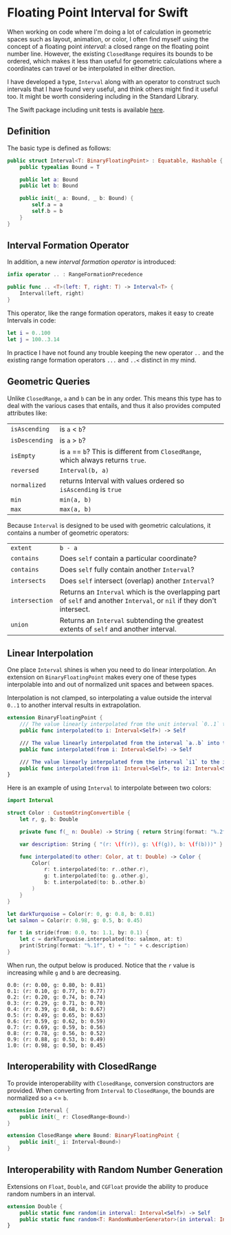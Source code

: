 # Floating Point Interval for Swift

When working on code where I'm doing a lot of calculation in geometric spaces such as layout, animation, or color, I often find myself using the concept of a floating point *interval*: a closed range on the floating point number line. However, the existing `ClosedRange` requires its bounds to be ordered, which makes it less than useful for geometric calculations where a coordinates can travel or be interpolated in either direction.

I have developed a type, `Interval` along with an operator to construct such intervals that I have found very useful, and think others might find it useful too. It might be worth considering including in the Standard Library.

The Swift package including unit tests is available [here](https://github.com/wolfmcnally/Interval).

## Definition

The basic type is defined as follows:

```swift
public struct Interval<T: BinaryFloatingPoint> : Equatable, Hashable {
    public typealias Bound = T

    public let a: Bound
    public let b: Bound

    public init(_ a: Bound, _ b: Bound) {
        self.a = a
        self.b = b
    }
}
```

## Interval Formation Operator

In addition, a new *interval formation operator* is introduced:

```swift
infix operator .. : RangeFormationPrecedence

public func .. <T>(left: T, right: T) -> Interval<T> {
    Interval(left, right)
}
```

This operator, like the range formation operators, makes it easy to create Intervals in code:

```swift
let i = 0..100
let j = 100..3.14
```

In practice I have not found any trouble keeping the new operator `..` and the existing range formation operators `...` and `..<` distinct in my mind.

## Geometric Queries

Unlike `ClosedRange`, `a` and `b` can be in any order. This means this type has to deal with the various cases that entails, and thus it also provides computed attributes like:

| | |
|:---|:---|
| `isAscending` | is `a` < `b`? |
| `isDescending` | is `a` > `b`? |
| `isEmpty` | is `a` == `b`? This is different from `ClosedRange`, which always returns `true`. |
| `reversed` | `Interval(b, a)`
| `normalized` | returns Interval with values ordered so `isAscending` is `true`
| `min` | `min(a, b)`
| `max` | `max(a, b)`

Because `Interval` is designed to be used with geometric calculations, it contains a number of geometric operators:

| | |
|:---|:---|
| `extent` | `b - a` |
| `contains` | Does `self` contain a particular coordinate? |
| `contains` | Does `self` fully contain another `Interval`? |
| `intersects` | Does `self` intersect (overlap) another `Interval`? |
| `intersection` | Returns an `Interval` which is the overlapping part of `self` and another `Interval`, or `nil` if they don't intersect. |
| `union` | Returns an `Interval` subtending the greatest extents of `self` and another interval.

## Linear Interpolation

One place `Interval` shines is when you need to do linear interpolation. An extension on `BinaryFloatingPoint` makes every one of these types interpolable into and out of normalized unit spaces and between spaces.

Interpolation is not clamped, so interpolating a value outside the interval `0..1` to another interval results in extrapolation.

```swift
extension BinaryFloatingPoint {
    /// The value linearly interpolated from the unit interval `0..1` to the interval `a..b`.
    public func interpolated(to i: Interval<Self>) -> Self

    /// The value linearly interpolated from the interval `a..b` into the unit interval `0..1`.
    public func interpolated(from i: Interval<Self>) -> Self

    /// The value linearly interpolated from the interval `i1` to the interval `i2`.
    public func interpolated(from i1: Interval<Self>, to i2: Interval<Self>) -> Self
}
```

Here is an example of using `Interval` to interpolate between two colors:

```swift
import Interval

struct Color : CustomStringConvertible {
    let r, g, b: Double

    private func f(_ n: Double) -> String { return String(format: "%.2f", n) }

    var description: String { "(r: \(f(r)), g: \(f(g)), b: \(f(b)))" }

    func interpolated(to other: Color, at t: Double) -> Color {
        Color(
            r: t.interpolated(to: r..other.r),
            g: t.interpolated(to: g..other.g),
            b: t.interpolated(to: b..other.b)
        )
    }
}

let darkTurquoise = Color(r: 0, g: 0.8, b: 0.81)
let salmon = Color(r: 0.98, g: 0.5, b: 0.45)

for t in stride(from: 0.0, to: 1.1, by: 0.1) {
    let c = darkTurquoise.interpolated(to: salmon, at: t)
    print(String(format: "%.1f", t) + ": " + c.description)
}
```

When run, the output below is produced. Notice that the `r` value is increasing while `g` and `b` are decreasing.

```
0.0: (r: 0.00, g: 0.80, b: 0.81)
0.1: (r: 0.10, g: 0.77, b: 0.77)
0.2: (r: 0.20, g: 0.74, b: 0.74)
0.3: (r: 0.29, g: 0.71, b: 0.70)
0.4: (r: 0.39, g: 0.68, b: 0.67)
0.5: (r: 0.49, g: 0.65, b: 0.63)
0.6: (r: 0.59, g: 0.62, b: 0.59)
0.7: (r: 0.69, g: 0.59, b: 0.56)
0.8: (r: 0.78, g: 0.56, b: 0.52)
0.9: (r: 0.88, g: 0.53, b: 0.49)
1.0: (r: 0.98, g: 0.50, b: 0.45)
```

## Interoperability with ClosedRange

To provide interoperability with `ClosedRange`, conversion constructors are provided. When converting from `Interval` to `ClosedRange`, the bounds are normalized so `a` <= `b`.

```swift
extension Interval {
    public init(_ r: ClosedRange<Bound>)
}

extension ClosedRange where Bound: BinaryFloatingPoint {
    public init(_ i: Interval<Bound>)
}
```

## Interoperability with Random Number Generation

Extensions on `Float`, `Double`, and `CGFloat` provide the ability to produce random numbers in an interval.

```swift
extension Double {
    public static func random(in interval: Interval<Self>) -> Self
    public static func random<T: RandomNumberGenerator>(in interval: Interval<Self>, using generator: inout T) -> Self
}
```